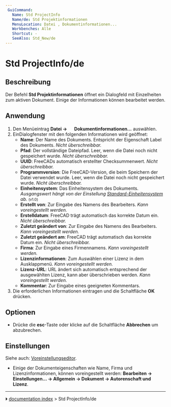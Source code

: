 ```yaml
---
 GuiCommand:
   Name: Std ProjectInfo
   Name/de: Std Projektinformationen
   MenuLocation: Datei , Dokumentinformationen...
   Workbenches: Alle
   Shortcut: -
   SeeAlso: Std_New/de
---
```


# Std ProjectInfo/de



## Beschreibung

Der Befehl **Std Projektinformationen** öffnet ein Dialogfeld mit Einzelheiten zum aktiven Dokument. Einige der Informationen können bearbeitet werden.



## Anwendung

1.  Den Menüeintrag **Datei → <img src="images/Std_ProjectInfo.svg" width=16px> Dokumentinformationen...** auswählen.
2.  EinDialogfenster mit den folgenden Informationen wird geöffnet:
    -   **Name**: Der Name des Dokuments. Entspricht der Eigenschaft Label des Dokuments. *Nicht überschreibbar.*
    -   **Pfad**: Der vollständige Dateipfad. Leer, wenn die Datei noch nicht gespeichert wurde. *Nicht überschreibbar.*
    -   **UUID**: FreeCADs automatisch erstellter Checksummenwert. *Nicht überschreibbar.*
    -   **Programmversion**: Die FreeCAD-Version, die beim Speichern der Datei verwendet wurde. Leer, wenn die Datei noch nicht gespeichert wurde. *Nicht überschreibbar.*
    -   **Einheitensystem**: Das Einheitensystem des Dokuments. *Ausgangswert hängt von der Einstellung [Standard-Einheitensystem](Preferences_Editor#Allgemein_2.md) ab.* <small>(v1.0)</small> 
    -   **Erstellt von**: Zur Eingabe des Namens des Bearbeiters. *Kann voreingestellt werden.*
    -   **Erstelldatum**: FreeCAD trägt automatisch das korrekte Datum ein. *Nicht überschreibbar.*
    -   **Zuletzt geändert von**: Zur Eingabe des Namens des Bearbeiters. *Kann voreingestellt werden.*
    -   **Zuletzt geändert am**: FreeCAD trägt automatisch das korrekte Datum ein. *Nicht überschreibbar.*
    -   **Firma**: Zur Eingabe eines Firmennamens. *Kann voreingestellt werden.*
    -   **Lizenzinformationen**: Zum Auswählen einer Lizenz in dem Ausklappmenü. *Kann voreingestellt werden.*
    -   **Lizenz-URL**: URL ändert sich automatisch entsprechend der ausgewählten Lizenz, kann aber überschrieben werden. *Kann voreingestellt werden.*
    -   **Kommentar**: Zur Eingabe eines geeigneten Kommentars.
3.  Die erforderlichen Informationen eintragen und die Schaltfläche **OK** drücken.



## Optionen

-   Drücke die **esc**-Taste oder klicke auf die Schaltfläche **Abbrechen** um abzubrechen.



## Einstellungen

Siehe auch: [Voreinstellungseditor](Preferences_Editor/de.md).

-   Einige der Dokumenteigenschaften wie Name, Firma und Lizenzinformationen, können voreingestellt werden: **Bearbeiten → Einstellungen... → Allgemein → Dokument → Autorenschaft und Lizenz**.



---
⏵ [documentation index](../README.md) > Std ProjectInfo/de
